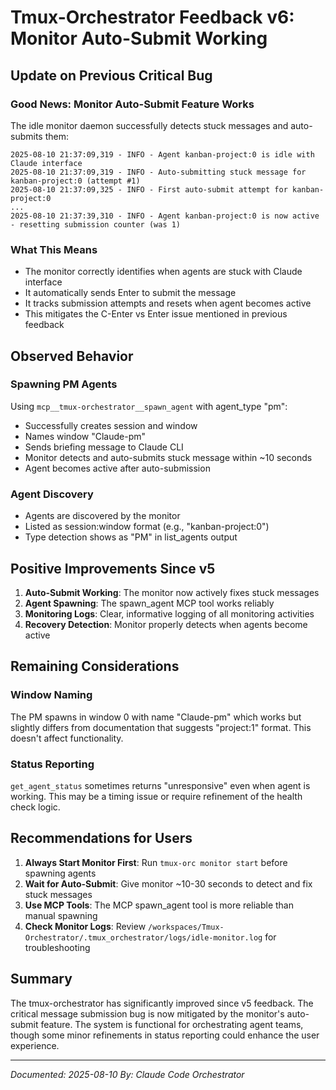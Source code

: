# Tmux-Orchestrator Feedback v6: Monitor Auto-Submit Working

## Update on Previous Critical Bug

### Good News: Monitor Auto-Submit Feature Works

The idle monitor daemon successfully detects stuck messages and auto-submits them:

```log
2025-08-10 21:37:09,319 - INFO - Agent kanban-project:0 is idle with Claude interface
2025-08-10 21:37:09,319 - INFO - Auto-submitting stuck message for kanban-project:0 (attempt #1)
2025-08-10 21:37:09,325 - INFO - First auto-submit attempt for kanban-project:0
...
2025-08-10 21:37:39,310 - INFO - Agent kanban-project:0 is now active - resetting submission counter (was 1)
```

### What This Means

- The monitor correctly identifies when agents are stuck with Claude interface
- It automatically sends Enter to submit the message
- It tracks submission attempts and resets when agent becomes active
- This mitigates the C-Enter vs Enter issue mentioned in previous feedback

## Observed Behavior

### Spawning PM Agents

Using `mcp__tmux-orchestrator__spawn_agent` with agent_type "pm":

- Successfully creates session and window
- Names window "Claude-pm"
- Sends briefing message to Claude CLI
- Monitor detects and auto-submits stuck message within ~10 seconds
- Agent becomes active after auto-submission

### Agent Discovery

- Agents are discovered by the monitor
- Listed as session:window format (e.g., "kanban-project:0")
- Type detection shows as "PM" in list_agents output

## Positive Improvements Since v5

1. **Auto-Submit Working**: The monitor now actively fixes stuck messages
2. **Agent Spawning**: The spawn_agent MCP tool works reliably
3. **Monitoring Logs**: Clear, informative logging of all monitoring activities
4. **Recovery Detection**: Monitor properly detects when agents become active

## Remaining Considerations

### Window Naming

The PM spawns in window 0 with name "Claude-pm" which works but slightly differs from documentation that suggests "project:1" format. This doesn't affect functionality.

### Status Reporting

`get_agent_status` sometimes returns "unresponsive" even when agent is working. This may be a timing issue or require refinement of the health check logic.

## Recommendations for Users

1. **Always Start Monitor First**: Run `tmux-orc monitor start` before spawning agents
2. **Wait for Auto-Submit**: Give monitor ~10-30 seconds to detect and fix stuck messages
3. **Use MCP Tools**: The MCP spawn_agent tool is more reliable than manual spawning
4. **Check Monitor Logs**: Review `/workspaces/Tmux-Orchestrator/.tmux_orchestrator/logs/idle-monitor.log` for troubleshooting

## Summary

The tmux-orchestrator has significantly improved since v5 feedback. The critical message submission bug is now mitigated by the monitor's auto-submit feature. The system is functional for orchestrating agent teams, though some minor refinements in status reporting could enhance the user experience.

---
*Documented: 2025-08-10*
*By: Claude Code Orchestrator*
